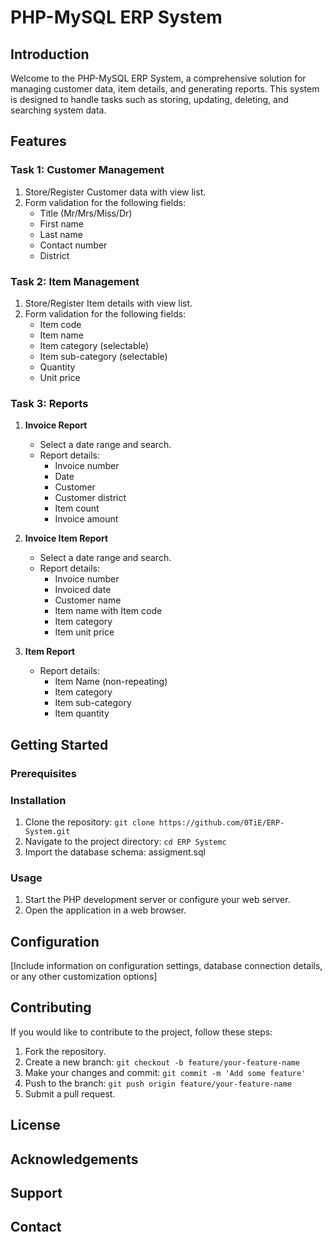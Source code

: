 # PHP-MySQL ERP System

## Introduction
Welcome to the PHP-MySQL ERP System, a comprehensive solution for managing customer data, item details, and generating reports. This system is designed to handle tasks such as storing, updating, deleting, and searching system data.

## Features

### Task 1: Customer Management
1. Store/Register Customer data with view list.
2. Form validation for the following fields:
    - Title (Mr/Mrs/Miss/Dr)
    - First name
    - Last name
    - Contact number
    - District

### Task 2: Item Management
1. Store/Register Item details with view list.
2. Form validation for the following fields:
    - Item code
    - Item name
    - Item category (selectable)
    - Item sub-category (selectable)
    - Quantity
    - Unit price

### Task 3: Reports
1. **Invoice Report**
    - Select a date range and search.
    - Report details:
        - Invoice number
        - Date
        - Customer
        - Customer district
        - Item count
        - Invoice amount

2. **Invoice Item Report**
    - Select a date range and search.
    - Report details:
        - Invoice number
        - Invoiced date
        - Customer name
        - Item name with Item code
        - Item category
        - Item unit price

3. **Item Report**
    - Report details:
        - Item Name (non-repeating)
        - Item category
        - Item sub-category
        - Item quantity

## Getting Started

### Prerequisites

### Installation
1. Clone the repository: `git clone https://github.com/0TiE/ERP-System.git`
2. Navigate to the project directory: `cd ERP Systemc`
3. Import the database schema: assigment.sql
   

### Usage
1. Start the PHP development server or configure your web server.
2. Open the application in a web browser.

## Configuration
[Include information on configuration settings, database connection details, or any other customization options]

## Contributing
If you would like to contribute to the project, follow these steps:
1. Fork the repository.
2. Create a new branch: `git checkout -b feature/your-feature-name`
3. Make your changes and commit: `git commit -m 'Add some feature'`
4. Push to the branch: `git push origin feature/your-feature-name`
5. Submit a pull request.

## License


## Acknowledgements


## Support


## Contact

